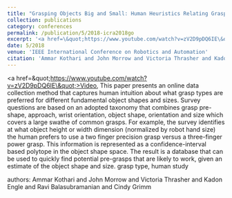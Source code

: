 ```yaml
---
title: "Grasping Objects Big and Small: Human Heuristics Relating Grasp-Type and Object Size"
collection: publications
category: conferences
permalink: /publication/5/2018-icra2018go
excerpt: '<a href=\&quot;https://www.youtube.com/watch?v=zV2D9pDQ6IE\&quot;>Video</a>, This paper presents an online data collection method that captures human intuition about what grasp types are preferred for different fundamental object shapes and sizes. Survey questions are based on an adopted taxonomy that combines grasp pre-shape,  approach,  wrist orientation,  object shape,  orientation and size which covers a large swathe of common grasps. For example,  the survey identifies at what object height or width dimension (normalized by robot hand size) the human prefers to use a two finger precision grasp versus a three-finger power grasp. This information is represented as a confidence-interval based polytope in the object shape space. The result is a database that can be used to quickly find potential pre-grasps that are likely to work,  given an estimate of the object shape and size. grasp type,  human study, '
date: 5/2018
venue: 'IEEE International Conference on Robotics and Automation'
citation: 'Ammar Kothari and John Morrow and Victoria Thrasher and Kadon Engle and Ravi Balasubramanian and Cindy Grimm'
---
```

<a href=\&quot;https://www.youtube.com/watch?v=zV2D9pDQ6IE\&quot;>Video</a>, This paper presents an online data collection method that captures human intuition about what grasp types are preferred for different fundamental object shapes and sizes. Survey questions are based on an adopted taxonomy that combines grasp pre-shape,  approach,  wrist orientation,  object shape,  orientation and size which covers a large swathe of common grasps. For example,  the survey identifies at what object height or width dimension (normalized by robot hand size) the human prefers to use a two finger precision grasp versus a three-finger power grasp. This information is represented as a confidence-interval based polytope in the object shape space. The result is a database that can be used to quickly find potential pre-grasps that are likely to work,  given an estimate of the object shape and size. grasp type,  human study

authors: Ammar Kothari and John Morrow and Victoria Thrasher and Kadon Engle and Ravi Balasubramanian and Cindy Grimm